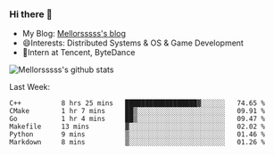 ### Hi there 👋

- My Blog: [Mellorsssss's blog](https://mellorsssss.com/)
- 😄Interests: Distributed Systems & OS & Game Development
- 🤔Intern at Tencent, ByteDance


![Mellorsssss's github stats](https://github-readme-stats.vercel.app/api?username=Mellorsssss&show_icons=true&theme=radical)

<!-- ![Top Langs](https://github-readme-stats.vercel.app/api/top-langs/?username=anuraghazra&hide=javascript,html,typescript,css,glsl) -->

<!--
**Mellorsssss/Mellorsssss** is a ✨ _special_ ✨ repository because its `README.md` (this file) appears on your GitHub profile.

Here are some ideas to get you started:

- 🔭 I’m currently working on ...
- 🌱 I’m currently learning ...
- 👯 I’m looking to collaborate on ...
- 🤔 I’m looking for help with ...
- 💬 Ask me about ...
- 📫 How to reach me: ...
- 😄 Pronouns: ...
- ⚡ Fun fact: ...
-->

Last Week:
<!--START_SECTION:waka-->

```text
C++          8 hrs 25 mins   ██████████████████▓░░░░░░   74.65 %
CMake        1 hr 7 mins     ██▒░░░░░░░░░░░░░░░░░░░░░░   09.91 %
Go           1 hr 4 mins     ██▒░░░░░░░░░░░░░░░░░░░░░░   09.47 %
Makefile     13 mins         ▓░░░░░░░░░░░░░░░░░░░░░░░░   02.02 %
Python       9 mins          ▒░░░░░░░░░░░░░░░░░░░░░░░░   01.46 %
Markdown     8 mins          ▒░░░░░░░░░░░░░░░░░░░░░░░░   01.26 %
```

<!--END_SECTION:waka-->
